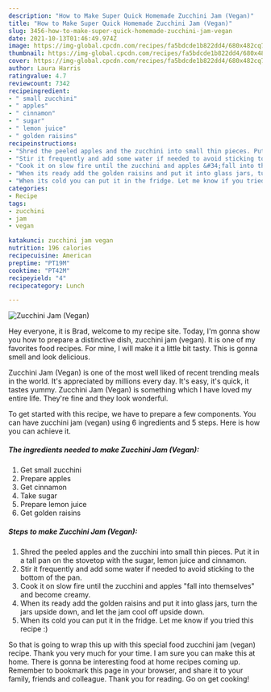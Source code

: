 ```yaml
---
description: "How to Make Super Quick Homemade Zucchini Jam (Vegan)"
title: "How to Make Super Quick Homemade Zucchini Jam (Vegan)"
slug: 3456-how-to-make-super-quick-homemade-zucchini-jam-vegan
date: 2021-10-13T01:46:49.974Z
image: https://img-global.cpcdn.com/recipes/fa5bdcde1b822dd4/680x482cq70/zucchini-jam-vegan-recipe-main-photo.jpg
thumbnail: https://img-global.cpcdn.com/recipes/fa5bdcde1b822dd4/680x482cq70/zucchini-jam-vegan-recipe-main-photo.jpg
cover: https://img-global.cpcdn.com/recipes/fa5bdcde1b822dd4/680x482cq70/zucchini-jam-vegan-recipe-main-photo.jpg
author: Laura Harris
ratingvalue: 4.7
reviewcount: 7342
recipeingredient:
- " small zucchini"
- " apples"
- " cinnamon"
- " sugar"
- " lemon juice"
- " golden raisins"
recipeinstructions:
- "Shred the peeled apples and the zucchini into small thin pieces. Put it in a tall pan on the stovetop with the sugar, lemon juice and cinnamon."
- "Stir it frequently and add some water if needed to avoid sticking to the bottom of the pan."
- "Cook it on slow fire until the zucchini and apples &#34;fall into themselves&#34; and become creamy."
- "When its ready add the golden raisins and put it into glass jars, turn the jars upside down, and let the jam cool off upside down."
- "When its cold you can put it in the fridge. Let me know if you tried this recipe :)"
categories:
- Recipe
tags:
- zucchini
- jam
- vegan

katakunci: zucchini jam vegan 
nutrition: 196 calories
recipecuisine: American
preptime: "PT19M"
cooktime: "PT42M"
recipeyield: "4"
recipecategory: Lunch

---
```



![Zucchini Jam (Vegan)](https://img-global.cpcdn.com/recipes/fa5bdcde1b822dd4/680x482cq70/zucchini-jam-vegan-recipe-main-photo.jpg)

Hey everyone, it is Brad, welcome to my recipe site. Today, I'm gonna show you how to prepare a distinctive dish, zucchini jam (vegan). It is one of my favorites food recipes. For mine, I will make it a little bit tasty. This is gonna smell and look delicious.

Zucchini Jam (Vegan) is one of the most well liked of recent trending meals in the world. It's appreciated by millions every day. It's easy, it's quick, it tastes yummy. Zucchini Jam (Vegan) is something which I have loved my entire life. They're fine and they look wonderful.




To get started with this recipe, we have to prepare a few components. You can have zucchini jam (vegan) using 6 ingredients and 5 steps. Here is how you can achieve it.

<!--inarticleads1-->

##### The ingredients needed to make Zucchini Jam (Vegan):

1. Get  small zucchini
1. Prepare  apples
1. Get  cinnamon
1. Take  sugar
1. Prepare  lemon juice
1. Get  golden raisins




<!--inarticleads2-->

##### Steps to make Zucchini Jam (Vegan):

1. Shred the peeled apples and the zucchini into small thin pieces. Put it in a tall pan on the stovetop with the sugar, lemon juice and cinnamon.
1. Stir it frequently and add some water if needed to avoid sticking to the bottom of the pan.
1. Cook it on slow fire until the zucchini and apples &#34;fall into themselves&#34; and become creamy.
1. When its ready add the golden raisins and put it into glass jars, turn the jars upside down, and let the jam cool off upside down.
1. When its cold you can put it in the fridge. Let me know if you tried this recipe :)




So that is going to wrap this up with this special food zucchini jam (vegan) recipe. Thank you very much for your time. I am sure you can make this at home. There is gonna be interesting food at home recipes coming up. Remember to bookmark this page in your browser, and share it to your family, friends and colleague. Thank you for reading. Go on get cooking!

